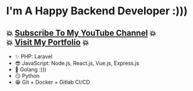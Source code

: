# I'm A Happy Backend Developer :)))

💥 [Subscribe To My YouTube Channel](https://www.youtube.com/channel/UCmRdgrhxeOztHfTdXXKKvHg?sub_confirmation=1) 💥
<br>
💥 [Visit My Portfolio](http://bostan.dev/) 💥
---
 - ✨ PHP: Laravel
 - 😎 JavaScript: Node.js, React.js, Vue.js, Express.js
 - 💙 Golang :)))
 - 😏 Python
 - 😁 Git + Docker + Gitlab CI/CD
